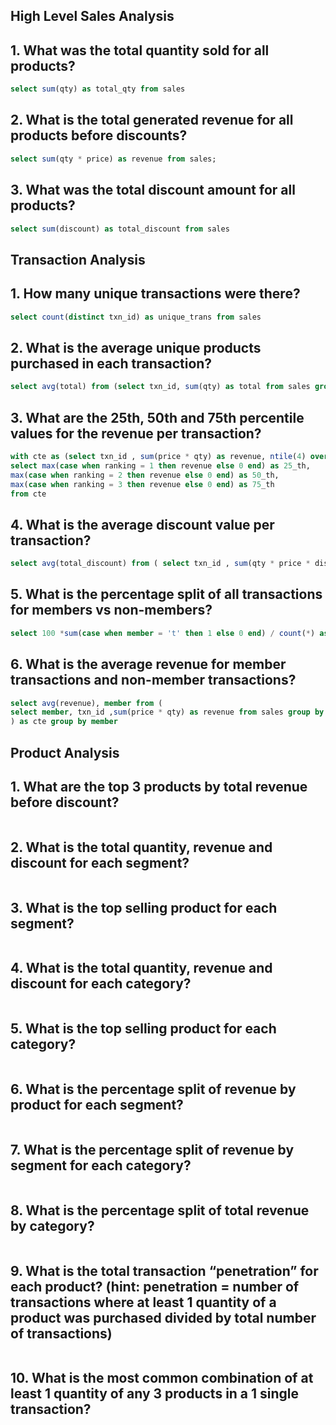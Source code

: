 ## High Level Sales Analysis
## 1. What was the total quantity sold for all products?
```sql
select sum(qty) as total_qty from sales
```
## 2. What is the total generated revenue for all products before discounts?
```sql
select sum(qty * price) as revenue from sales; 

```
## 3. What was the total discount amount for all products?
```sql
select sum(discount) as total_discount from sales

```
## Transaction Analysis
## 1. How many unique transactions were there?
```sql
select count(distinct txn_id) as unique_trans from sales

```
## 2. What is the average unique products purchased in each transaction?
```sql
select avg(total) from (select txn_id, sum(qty) as total from sales group by txn_id) as cte
```
## 3. What are the 25th, 50th and 75th percentile values for the revenue per transaction?
```sql
with cte as (select txn_id , sum(price * qty) as revenue, ntile(4) over (order by sum(price * qty)) as ranking from sales group by txn_id)
select max(case when ranking = 1 then revenue else 0 end) as 25_th, 
max(case when ranking = 2 then revenue else 0 end) as 50_th,
max(case when ranking = 3 then revenue else 0 end) as 75_th
from cte

```
## 4. What is the average discount value per transaction?
```sql
select avg(total_discount) from ( select txn_id , sum(qty * price * discount / 100) as total_discount from sales group by txn_id) as cte

```
## 5. What is the percentage split of all transactions for members vs non-members?
```sql
select 100 *sum(case when member = 't' then 1 else 0 end) / count(*) as member_pct from sales
```
## 6. What is the average revenue for member transactions and non-member transactions?
```sql
select avg(revenue), member from (
select member, txn_id ,sum(price * qty) as revenue from sales group by member, txn_id
) as cte group by member

```
## Product Analysis
## 1. What are the top 3 products by total revenue before discount?
```sql
```
## 2. What is the total quantity, revenue and discount for each segment?
```sql
```
## 3. What is the top selling product for each segment?
```sql
```
## 4. What is the total quantity, revenue and discount for each category?
```sql
```
## 5. What is the top selling product for each category?
```sql
```
## 6. What is the percentage split of revenue by product for each segment?
```sql
```
## 7. What is the percentage split of revenue by segment for each category?
```sql
```
## 8. What is the percentage split of total revenue by category?
```sql
```
## 9. What is the total transaction “penetration” for each product? (hint: penetration = number of transactions where at least 1 quantity of a product was purchased divided by total number of transactions)
```sql
```
## 10. What is the most common combination of at least 1 quantity of any 3 products in a 1 single transaction?
```sql
```
